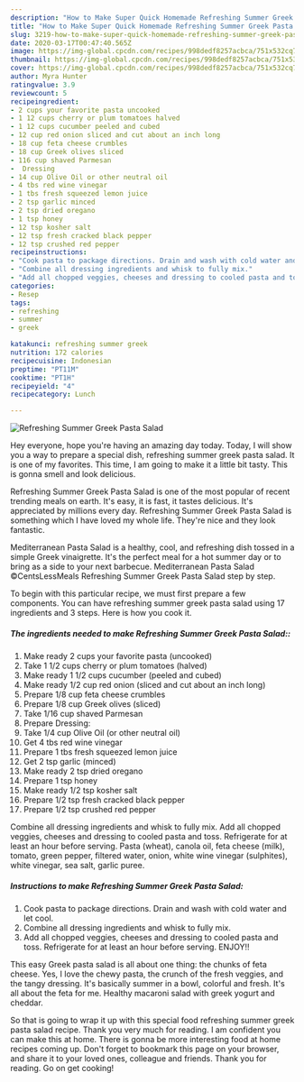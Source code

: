 ```yaml
---
description: "How to Make Super Quick Homemade Refreshing Summer Greek Pasta Salad"
title: "How to Make Super Quick Homemade Refreshing Summer Greek Pasta Salad"
slug: 3219-how-to-make-super-quick-homemade-refreshing-summer-greek-pasta-salad
date: 2020-03-17T00:47:40.565Z
image: https://img-global.cpcdn.com/recipes/998dedf8257acbca/751x532cq70/refreshing-summer-greek-pasta-salad-recipe-main-photo.jpg
thumbnail: https://img-global.cpcdn.com/recipes/998dedf8257acbca/751x532cq70/refreshing-summer-greek-pasta-salad-recipe-main-photo.jpg
cover: https://img-global.cpcdn.com/recipes/998dedf8257acbca/751x532cq70/refreshing-summer-greek-pasta-salad-recipe-main-photo.jpg
author: Myra Hunter
ratingvalue: 3.9
reviewcount: 5
recipeingredient:
- 2 cups your favorite pasta uncooked
- 1 12 cups cherry or plum tomatoes halved
- 1 12 cups cucumber peeled and cubed
- 12 cup red onion sliced and cut about an inch long
- 18 cup feta cheese crumbles
- 18 cup Greek olives sliced
- 116 cup shaved Parmesan
-  Dressing
- 14 cup Olive Oil or other neutral oil
- 4 tbs red wine vinegar
- 1 tbs fresh squeezed lemon juice
- 2 tsp garlic minced
- 2 tsp dried oregano
- 1 tsp honey
- 12 tsp kosher salt
- 12 tsp fresh cracked black pepper
- 12 tsp crushed red pepper
recipeinstructions:
- "Cook pasta to package directions. Drain and wash with cold water and let cool."
- "Combine all dressing ingredients and whisk to fully mix."
- "Add all chopped veggies, cheeses and dressing to cooled pasta and toss. Refrigerate for at least an hour before serving. ENJOY!!"
categories:
- Resep
tags:
- refreshing
- summer
- greek

katakunci: refreshing summer greek
nutrition: 172 calories
recipecuisine: Indonesian
preptime: "PT11M"
cooktime: "PT1H"
recipeyield: "4"
recipecategory: Lunch

---
```



![Refreshing Summer Greek Pasta Salad](https://img-global.cpcdn.com/recipes/998dedf8257acbca/751x532cq70/refreshing-summer-greek-pasta-salad-recipe-main-photo.jpg)

Hey everyone, hope you're having an amazing day today. Today, I will show you a way to prepare a special dish, refreshing summer greek pasta salad. It is one of my favorites. This time, I am going to make it a little bit tasty. This is gonna smell and look delicious.

Refreshing Summer Greek Pasta Salad is one of the most popular of recent trending meals on earth. It's easy, it is fast, it tastes delicious. It's appreciated by millions every day. Refreshing Summer Greek Pasta Salad is something which I have loved my whole life. They're nice and they look fantastic.

Mediterranean Pasta Salad is a healthy, cool, and refreshing dish tossed in a simple Greek vinaigrette. It&#39;s the perfect meal for a hot summer day or to bring as a side to your next barbecue. Mediterranean Pasta Salad ©CentsLessMeals Refreshing Summer Greek Pasta Salad step by step.


To begin with this particular recipe, we must first prepare a few components. You can have refreshing summer greek pasta salad using 17 ingredients and 3 steps. Here is how you cook it.

##### The ingredients needed to make Refreshing Summer Greek Pasta Salad::

1. Make ready 2 cups your favorite pasta (uncooked)
1. Take 1 1/2 cups cherry or plum tomatoes (halved)
1. Make ready 1 1/2 cups cucumber (peeled and cubed)
1. Make ready 1/2 cup red onion (sliced and cut about an inch long)
1. Prepare 1/8 cup feta cheese crumbles
1. Prepare 1/8 cup Greek olives (sliced)
1. Take 1/16 cup shaved Parmesan
1. Prepare  Dressing:
1. Take 1/4 cup Olive Oil (or other neutral oil)
1. Get 4 tbs red wine vinegar
1. Prepare 1 tbs fresh squeezed lemon juice
1. Get 2 tsp garlic (minced)
1. Make ready 2 tsp dried oregano
1. Prepare 1 tsp honey
1. Make ready 1/2 tsp kosher salt
1. Prepare 1/2 tsp fresh cracked black pepper
1. Prepare 1/2 tsp crushed red pepper


Combine all dressing ingredients and whisk to fully mix. Add all chopped veggies, cheeses and dressing to cooled pasta and toss. Refrigerate for at least an hour before serving. Pasta (wheat), canola oil, feta cheese (milk), tomato, green pepper, filtered water, onion, white wine vinegar (sulphites), white vinegar, sea salt, garlic puree. 

##### Instructions to make Refreshing Summer Greek Pasta Salad:

1. Cook pasta to package directions. Drain and wash with cold water and let cool.
1. Combine all dressing ingredients and whisk to fully mix.
1. Add all chopped veggies, cheeses and dressing to cooled pasta and toss. Refrigerate for at least an hour before serving. ENJOY!!


This easy Greek pasta salad is all about one thing: the chunks of feta cheese. Yes, I love the chewy pasta, the crunch of the fresh veggies, and the tangy dressing. It&#39;s basically summer in a bowl, colorful and fresh. It&#39;s all about the feta for me. Healthy macaroni salad with greek yogurt and cheddar. 

So that is going to wrap it up with this special food refreshing summer greek pasta salad recipe. Thank you very much for reading. I am confident you can make this at home. There is gonna be more interesting food at home recipes coming up. Don't forget to bookmark this page on your browser, and share it to your loved ones, colleague and friends. Thank you for reading. Go on get cooking!
